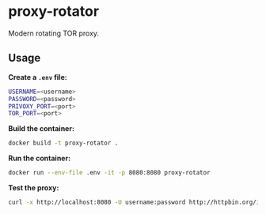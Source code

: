 # proxy-rotator

Modern rotating TOR proxy.

## Usage

**Create a `.env` file:**

```bash
USERNAME=<username>
PASSWORD=<password>
PRIVOXY_PORT=<port>
TOR_PORT=<port>
```

**Build the container:**
```bash
docker build -t proxy-rotator .
```

**Run the container:**

```bash
docker run --env-file .env -it -p 8080:8080 proxy-rotator
```

**Test the proxy:**

```bash
curl -x http://localhost:8080 -U username:password http://httpbin.org/ip
```